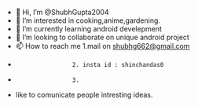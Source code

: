 - 👋 Hi, I’m @ShubhGupta2004
- 👀 I’m interested in cooking,anime,gardening.
- 🌱 I’m currently learning android develepment
- 💞️ I’m looking to collaborate on unique android project
- 📫 How to reach me 1.mail on shubhg662@gmail.com
-                     2. insta id : shinchandas0
-                     3. 

- like to comunicate people intresting ideas. 

<!---
ShubhGupta2004/ShubhGupta2004 is a ✨ special ✨ repository because its `README.md` (this file) appears on your GitHub profile.
You can click the Preview link to take a look at your changes.
--->
